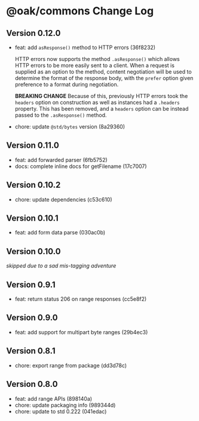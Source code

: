 # @oak/commons Change Log

## Version 0.12.0

- feat: add `asResponse()` method to HTTP errors (36f8232)

  HTTP errors now supports the method `.asResponse()` which allows HTTP errors
  to be more easily sent to a client. When a request is supplied as an option to
  the method, content negotiation will be used to determine the format of the
  response body, with the `prefer` option given preference to a format during
  negotiation.

  **BREAKING CHANGE** Because of this, previously HTTP errors took the `headers`
  option on construction as well as instances had a `.headers` property. This
  has been removed, and a `headers` option can be instead passed to the
  `.asResponse()` method.

- chore: update `@std/bytes` version (8a29360)

## Version 0.11.0

- feat: add forwarded parser (6fb5752)
- docs: complete inline docs for getFilename (17c7007)

## Version 0.10.2

- chore: update dependencies (c53c610)

## Version 0.10.1

- feat: add form data parse (030ac0b)

## Version 0.10.0

_skipped due to a sad mis-tagging adventure_

## Version 0.9.1

- feat: return status 206 on range responses (cc5e8f2)

## Version 0.9.0

- feat: add support for multipart byte ranges (29b4ec3)

## Version 0.8.1

- chore: export range from package (dd3d78c)

## Version 0.8.0

- feat: add range APIs (898140a)
- chore: update packaging info (989344d)
- chore: update to std 0.222 (041edac)
